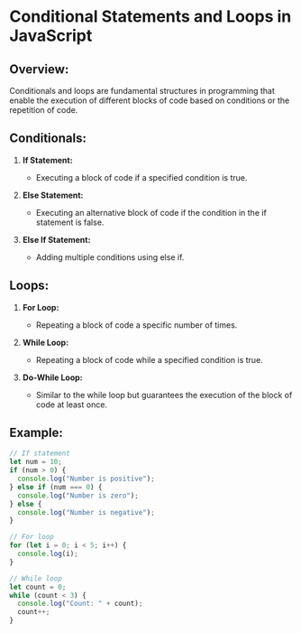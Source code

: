 # Conditional Statements and Loops in JavaScript

## Overview:

Conditionals and loops are fundamental structures in programming that enable the execution of different blocks of code based on conditions or the repetition of code.

## Conditionals:

1. **If Statement:**

   - Executing a block of code if a specified condition is true.

2. **Else Statement:**

   - Executing an alternative block of code if the condition in the if statement is false.

3. **Else If Statement:**
   - Adding multiple conditions using else if.

## Loops:

1. **For Loop:**

   - Repeating a block of code a specific number of times.

2. **While Loop:**

   - Repeating a block of code while a specified condition is true.

3. **Do-While Loop:**
   - Similar to the while loop but guarantees the execution of the block of code at least once.

## Example:

```javascript
// If statement
let num = 10;
if (num > 0) {
  console.log("Number is positive");
} else if (num === 0) {
  console.log("Number is zero");
} else {
  console.log("Number is negative");
}

// For loop
for (let i = 0; i < 5; i++) {
  console.log(i);
}

// While loop
let count = 0;
while (count < 3) {
  console.log("Count: " + count);
  count++;
}
```
